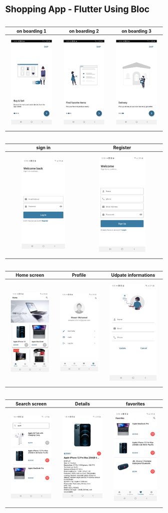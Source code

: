 # Shopping App - Flutter Using Bloc 




#
#



| on boarding 1   | on boarding 2     | on boarding 3 |
| -------------- | -------------- | -------------- |
| <p align="center"> <img src="screenshots/onBoarding1.jpeg" width="85%"> </p> | <p align="center"> <img src="screenshots/onBoarding2.jpeg" width="85%"> </p> |<p align="center"> <img src="screenshots/onBoarding3.jpeg" width="85%"> </p> |



#
#




| sign in     | Register |
| -------------- | -------------- |
| <p align="center"> <img src="screenshots/login.jpeg" width="60%"> </p> | <p align="center"> <img src="screenshots/Register.jpeg" width="60%"> </p> |



#
#





| Home screen   | Profile     | Udpate informations |
| -------------- | -------------- | -------------- |
| <p align="center"> <img src="screenshots/home2.jpeg" width="85%"> </p> | <p align="center"> <img src="screenshots/profile.jpeg" width="85%"> </p> |<p align="center"> <img src="screenshots/update_information.jpeg" width="85%"> </p> |



#
#





| Search screen   | Details     | favorites |
| -------------- | -------------- | -------------- |
| <p align="center"> <img src="screenshots/search.jpeg" width="85%"> </p> | <p align="center"> <img src="screenshots/detail.jpeg" width="85%"> </p> |<p align="center"> <img src="screenshots/fav.jpeg" width="85%"> </p> |

